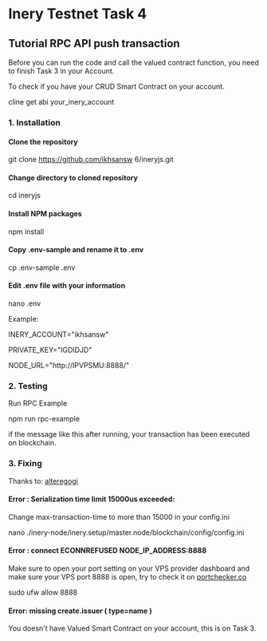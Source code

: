 # Inery Testnet Task 4

## Tutorial RPC API push transaction

Before you can run the code and call the valued contract function, you need to finish Task 3 in your Account.

To check if you have your CRUD Smart Contract on your account.

cline get abi your_inery_account

### 1. Installation

#### Clone the repository

git clone https://github.com/ikhsansw 6/ineryjs.git

#### Change directory to cloned repository

cd ineryjs

#### Install NPM packages

npm install

#### Copy .env-sample and rename it to .env

cp .env-sample .env

#### Edit .env file with your information

nano .env

Example:

INERY_ACCOUNT="ikhsansw" 

PRIVATE_KEY="IGDIDJD"

NODE_URL="http://IPVPSMU:8888/"

### 2. Testing 

Run RPC Example

npm run rpc-example

if the message like this after running, your transaction has been executed on blockchain.

### 3. Fixing

Thanks to: [alteregogi](https://github.com/alteregogi)

#### Error : Serialization time limit 15000us exceeded:

Change max-transaction-time to more than 15000 in your config.ini

nano ./inery-node/inery.setup/master.node/blockchain/config/config.ini

#### Error : connect ECONNREFUSED NODE_IP_ADDRESS:8888

Make sure to open your port setting on your VPS provider dashboard and make sure your VPS port 8888 is open, try to check it on [portchecker.co](https://portchecker.co/)

sudo ufw allow 8888

#### Error: missing create.issuer ( type=name )

You doesn't have Valued Smart Contract on your account, this is on Task 3.







